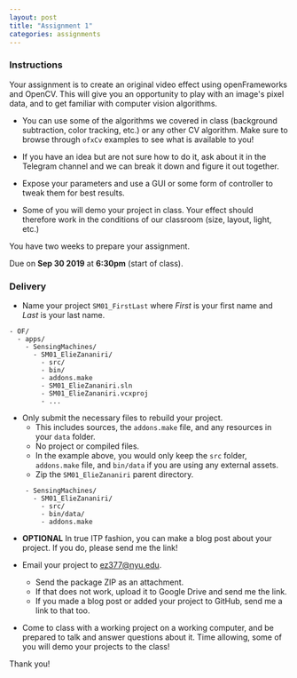 ```yaml
---
layout: post
title: "Assignment 1"
categories: assignments
---
```


### Instructions

Your assignment is to create an original video effect using openFrameworks and OpenCV. This will give you an opportunity to play with an image's pixel data, and to get familiar with computer vision algorithms. 

* You can use some of the algorithms we covered in class (background subtraction, color tracking, etc.) or any other CV algorithm. Make sure to browse through `ofxCv` examples to see what is available to you!

* If you have an idea but are not sure how to do it, ask about it in the Telegram channel and we can break it down and figure it out together.

* Expose your parameters and use a GUI or some form of controller to tweak them for best results.

* Some of you will demo your project in class. Your effect should therefore work in the conditions of our classroom (size, layout, light, etc.)

You have two weeks to prepare your assignment.

Due on **Sep 30 2019** at **6:30pm** (start of class).

### Delivery

* Name your project `SM01_FirstLast` where *First* is your first name and *Last* is your last name.

```
- OF/
  - apps/
    - SensingMachines/
      - SM01_ElieZananiri/
        - src/
        - bin/
        - addons.make
        - SM01_ElieZananiri.sln
        - SM01_ElieZananiri.vcxproj
        - ...
```

* Only submit the necessary files to rebuild your project. 
  * This includes sources, the `addons.make` file, and any resources in your `data` folder. 
  * No project or compiled files. 
  * In the example above, you would only keep the `src` folder, `addons.make` file, and `bin/data` if you are using any external assets. 
  * Zip the `SM01_ElieZananiri` parent directory.

```
    - SensingMachines/
      - SM01_ElieZananiri/
        - src/
        - bin/data/
        - addons.make
```

* **OPTIONAL** In true ITP fashion, you can make a blog post about your project. If you do, please send me the link!

* Email your project to [ez377@nyu.edu](mailto:ez377@nyu.edu).
  * Send the package ZIP as an attachment.
  * If that does not work, upload it to Google Drive and send me the link.
  * If you made a blog post or added your project to GitHub, send me a link to that too.

* Come to class with a working project on a working computer, and be prepared to talk and answer questions about it. Time allowing, some of you will demo your projects to the class!

Thank you!
